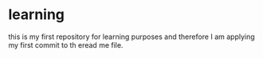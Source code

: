 # learning
this is my first repository for learning purposes
and therefore I am applying my first commit to th eread me file.
